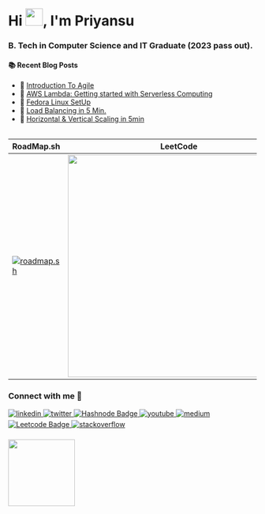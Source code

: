 <h1>Hi <img src="https://github.com/TheDudeThatCode/TheDudeThatCode/blob/master/Assets/Hi.gif" width="35">, I'm Priyansu</h1>
<h3>B. Tech in Computer Science and IT Graduate (2023 pass out).</h3>
<table>
  <div>

  #### :books: Recent Blog Posts
  <!-- BLOGPOSTS:START -->
 - 🚀 [Introduction To Agile](https://priyansu1.hashnode.dev/introduction-to-agile)
 - 💯 [AWS Lambda: Getting started with Serverless Computing](https://priyansu1.hashnode.dev/aws-lambda-getting-started-with-serverless-computing)
 - 💯 [Fedora Linux SetUp](https://priyansu1.hashnode.dev/fedora-linux-setup)
 - 💯 [Load Balancing in 5 Min.](https://priyansu1.hashnode.dev/load-balancing-in-5-min)
 - 💫 [Horizontal &amp; Vertical Scaling in 5min](https://priyansu1.hashnode.dev/horizontal-vertical-scaling-in-5min)<!-- BLOGPOSTS:END -->
  
  </div>

  <div>

| RoadMap.sh                                                   | LeetCode                                           |
| ------------------------------------------------------ | --------------------------------------------- |
| [![roadmap.sh](https://api.roadmap.sh/v1-badge/wide/658aa52a54b5771051431f45?variant=dark&roadmaps=spring-boot%2Cjava%2Cbackend)](https://roadmap.sh) | <div><img src="https://leetcard.jacoblin.cool/priyansusahoo1?border=0&radius=20" align="center" width="450" border-radius= "260px"/>

</div>

### Connect with me 💬
<a href="https://linkedin.com/in/priyansu1" target="_blank">
<img src=https://img.shields.io/badge/linkedin-%231E77B5.svg?&style=for-the-badge&logo=linkedin&logoColor=white alt=linkedin style="margin-bottom: 5px;" />
</a>
<a href="https://twitter.com/Priyansu2000" target="_blank">
<img src=https://img.shields.io/badge/twitter-%2300acee.svg?&style=for-the-badge&logo=twitter&logoColor=white alt=twitter style="margin-bottom: 5px;" />
</a>
<a href="https://priyansu1.hashnode.dev/">
<img src="https://img.shields.io/badge/Hashnode-purple?style=for-the-badge&logo=hashnode&logoColor=white" alt="Hashnode Badge"/>
</a>
<a href="https://www.youtube.com/@priyansusahoo" target="_blank">
<img src=https://img.shields.io/badge/youtube-%23EE4831.svg?&style=for-the-badge&logo=youtube&logoColor=white alt=youtube style="margin-bottom: 5px;" />
</a>
<a href="https://medium.com/@priyansusahoo1" target="_blank">
<img src=https://img.shields.io/badge/medium-%23292929.svg?&style=for-the-badge&logo=medium&logoColor=white alt=medium style="margin-bottom: 5px;" />
</a>
<a href="https://leetcode.com/priyansusahoo1/">
<img src="https://img.shields.io/badge/Leetcode-yellow?style=for-the-badge&logo=leetcode&logoColor=white" alt="Leetcode Badge"/>
</a>
<!-- <a href="https://gitlab.com/Priyansusahoo" target="_blank">
<img src=https://img.shields.io/badge/gitlab-330F63.svg?&style=for-the-badge&logo=gitlab&logoColor=white alt=gitlab style="margin-bottom: 5px;" />
</a> -->
<a href="https://stackoverflow.com/users/15277967" target="_blank">
<img src=https://img.shields.io/badge/stackoverflow-%23F28032.svg?&style=for-the-badge&logo=stackoverflow&logoColor=white alt=stackoverflow style="margin-bottom: 5px;" />
</a>
<!-- <a href="https://www.instagram.com/priyansu.2000/">
<img src="https://img.shields.io/badge/Instagram-E4405F?style=for-the-badge&logo=instagram&logoColor=white" alt="Instagram Badge"/>
</a> -->
</div>
</table>
<br></br>
<table>
<div>
  <img src="https://komarev.com/ghpvc/?username=Priyansusahoo&style=flat-square&color=blue" alt="" width="135"/> 
</div>
</table>
